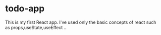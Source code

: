 # todo-app
This is my first React app. I've used only the basic concepts of react such as props,useState,useEffect .. 
